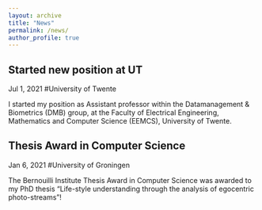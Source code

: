 ```yaml
---
layout: archive
title: "News"
permalink: /news/
author_profile: true
---
```


## Started new position at UT
Jul 1, 2021 #University of Twente <br>

I started my position as Assistant professor within the Datamanagement & Biometrics (DMB) group, at the Faculty of Electrical Engineering, Mathematics and Computer Science (EEMCS), University of Twente. 

## Thesis Award in Computer Science
Jan 6, 2021 #University of Groningen <br>

The Bernouilli Institute Thesis Award in Computer Science was awarded to my PhD thesis “Life-style understanding through the analysis of egocentric photo-streams”!
